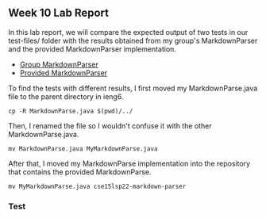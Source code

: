 ## Week 10 Lab Report

In this lab report, we will compare the expected output of two tests in our test-files/ folder with the results obtained from my group's MarkdownParser and the provided MarkdownParser implementation.

* [Group MarkdownParser](https://github.com/cbaeucsd/markdown-parser)
* [Provided MarkdownParser](https://github.com/nidhidhamnani/markdown-parser)

To find the tests with different results, I first moved my MarkdownParse.java file to the parent directory in ieng6.

`cp -R MarkdownParse.java $(pwd)/../`

Then, I renamed the file so I wouldn't confuse it with the other MarkdownParse.java.

`mv MarkdownParse.java MyMarkdownParse.java`

After that, I moved my MarkdownParse implementation into the repository that contains the provided MarkdownParse.

`mv MyMarkdownParse.java cse15lsp22-markdown-parser`

### Test

